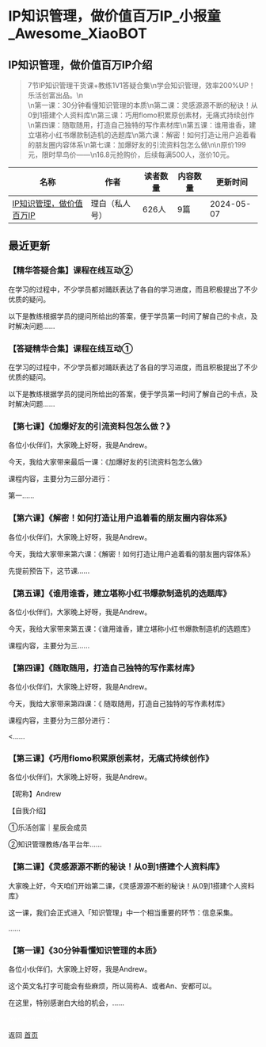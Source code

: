 # IP知识管理，做价值百万IP_小报童_Awesome_XiaoBOT

## IP知识管理，做价值百万IP介绍
> 7节IP知识管理干货课+教练1V1答疑合集\n学会知识管理，效率200%UP！乐活创富出品。\n  
\n第一课：30分钟看懂知识管理的本质\n第二课：灵感源源不断的秘诀！从0到1搭建个人资料库\n第三课：巧用flomo积累原创素材，无痛式持续创作\n第四课：随取随用，打造自己独特的写作素材库\n第五课：谁用谁香，建立堪称小红书爆款制造机的选题库\n第六课：解密！如何打造让用户追着看的朋友圈内容体系\n第七课：加爆好友的引流资料包怎么做\n\n原价199元，限时早鸟价——\n16.8元抢购价，后续每满500人，涨价10元。  
  


|名称|作者|读者数量|内容数量|更新时间|
|---|---|---|---|---|
|[IP知识管理，做价值百万IP](https://xiaobot.net/p/lhcfzsgl?refer=9c3f1c95-a052-465a-9902-f6d75080262a)|理白（私人号）|626人|9篇|2024-05-07|

## 最近更新
### 【精华答疑合集】课程在线互动②

在学习的过程中，不少学员都对踊跃表达了各自的学习进度，而且积极提出了不少优质的疑问。

以下是教练根据学员的提问所给出的答案，便于学员第一时间了解自己的卡点，及时解决问题......

### 【答疑精华合集】课程在线互动①

在学习的过程中，不少学员都对踊跃表达了各自的学习进度，而且积极提出了不少优质的疑问。

以下是教练根据学员的提问所给出的答案，便于学员第一时间了解自己的卡点，及时解决问题......

### 【第七课】《加爆好友的引流资料包怎么做？》

各位小伙伴们，大家晚上好呀，我是Andrew。

今天，我给大家带来最后一课：《加爆好友的引流资料包怎么做》

课程内容，主要分为三部分进行：

第一......

### 【第六课】《解密！如何打造让用户追着看的朋友圈内容体系》

各位小伙伴们，大家晚上好呀，我是Andrew。

今天，我给大家带来第六课：《解密！如何打造让用户追着看的朋友圈内容体系》

先提前预告下，这节课......

### 【第五课】《谁用谁香，建立堪称小红书爆款制造机的选题库》

各位小伙伴们，大家晚上好呀，我是Andrew。

今天，我给大家带来第五课：《谁用谁香，建立堪称小红书爆款制造机的选题库》

课程内容，主要分为三......

### 【第四课】《随取随用，打造自己独特的写作素材库》

各位小伙伴们，大家晚上好呀，我是Andrew。

今天，我给大家带来第四课：《 随取随用，打造自己独特的写作素材库》

课程内容，主要分为三部分进行：

<......

### 【第三课】《巧用flomo积累原创素材，无痛式持续创作》

各位小伙伴们，大家晚上好呀，我是Andrew。

【昵称】Andrew

【自我介绍】

①乐活创富｜星辰会成员

②知识管理教练/各平台年......

### 【第二课】《灵感源源不断的秘诀！从0到1搭建个人资料库》

大家晚上好，今天咱们开始第二课，《灵感源源不断的秘诀！从0到1搭建个人资料库》

这一课，我们会正式进入「知识管理」中一个相当重要的环节：信息采集。

......

### 【第一课】《30分钟看懂知识管理的本质》

各位小伙伴们，大家晚上好呀，我是Andrew。

这个英文名打字可能会有些麻烦，所以简称A、或者An、安都可以。

在这里，特别感谢白大给的机会，......


<a href="https://github.com/Reno9527/awesome-xiaobot" style="color: white; text-decoration: none;">awesome-xiaobot</a>

返回 [首页](../README.md)
